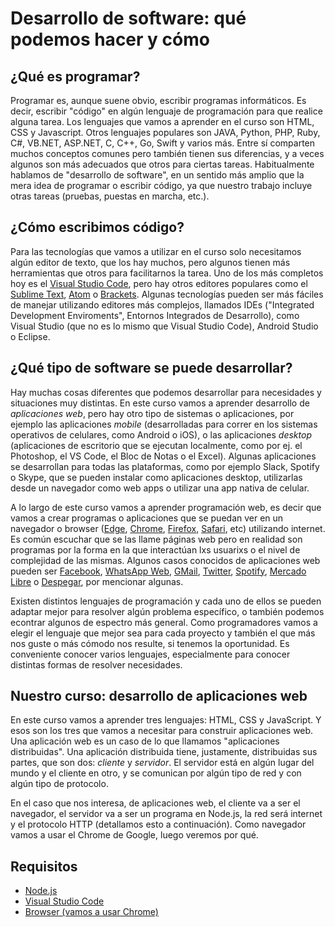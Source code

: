 # Desarrollo de software: qué podemos hacer y cómo

## ¿Qué es programar?

Programar es, aunque suene obvio, escribir programas informáticos. Es decir, escribir "código" en algún lenguaje de programación para que realice alguna tarea. Los lenguajes que vamos a aprender en el curso son HTML, CSS y Javascript. Otros lenguajes populares son JAVA, Python, PHP, Ruby, C#, VB.NET, ASP.NET, C, C++, Go, Swift y varios más. Entre sí comparten muchos conceptos comunes pero también tienen sus diferencias, y a veces algunos son más adecuados que otros para ciertas tareas. Habitualmente hablamos de "desarrollo de software", en un sentido más amplio que la mera idea de programar o escribir código, ya que nuestro trabajo incluye otras tareas (pruebas, puestas en marcha, etc.).

## ¿Cómo escribimos código?

Para las tecnologías que vamos a utilizar en el curso solo necesitamos algún editor de texto, que los hay muchos, pero algunos tienen más herramientas que otros para facilitarnos la tarea. Uno de los más completos hoy es el [Visual Studio Code](https://code.visualstudio.com/), pero hay otros editores populares como el [Sublime Text](https://www.sublimetext.com/), [Atom](https://atom.io/) o [Brackets](http://brackets.io/). Algunas tecnologías pueden ser más fáciles de manejar utilizando editores más complejos, llamados IDEs ("Integrated Development Enviroments", Entornos Integrados de Desarrollo), como Visual Studio (que no es lo mismo que Visual Studio Code), Android Studio o Eclipse.

## ¿Qué tipo de software se puede desarrollar?

Hay muchas cosas diferentes que podemos desarrollar para necesidades y situaciones muy distintas. En este curso vamos a aprender desarrollo de *aplicaciones web*, pero hay otro tipo de sistemas o aplicaciones, por ejemplo las aplicaciones *mobile* (desarrolladas para correr en los sistemas operativos de celulares, como Android o iOS), o las aplicaciones *desktop* (aplicaciones de escritorio que se ejecutan localmente, como por ej. el Photoshop, el VS Code, el Bloc de Notas o el Excel). Algunas aplicaciones se desarrollan para todas las plataformas, como por ejemplo Slack, Spotify o Skype, que se pueden instalar como aplicaciones desktop, utilizarlas desde un navegador como web apps o utilizar una app nativa de celular.

A lo largo de este curso vamos a aprender programación web, es decir que vamos a crear programas o aplicaciones que se puedan ver en un navegador o browser ([Edge](https://www.microsoft.com/en-us/edge), [Chrome](https://www.google.es/chrome/browser/desktop/index.html), [Firefox](https://www.mozilla.org/es-AR/firefox/new/), [Safari](https://support.apple.com/downloads/safari), etc) utilizando internet. Es común escuchar que se las llame páginas web pero en realidad son programas por la forma en la que interactúan lxs usuarixs o el nivel de complejidad de las mismas. Algunos casos conocidos de aplicaciones web pueden ser [Facebook](https://www.facebook.com/), [WhatsApp Web](https://web.whatsapp.com/), [GMail](https://mail.google.com/), [Twitter](https://twitter.com/), [Spotify](https://www.spotify.com), [Mercado Libre](https://www.mercadolibre.com.ar/) o [Despegar](https://www.despegar.com.ar/), por mencionar algunas.

Existen distintos lenguajes de programación y cada uno de ellos se pueden adaptar mejor para resolver algún problema específico, o también podemos econtrar algunos de espectro más general. Como programadores vamos a elegir el lenguaje que mejor sea para cada proyecto y también el que más nos guste o más cómodo nos resulte, si tenemos la oportunidad. Es conveniente conocer varios lenguajes, especialmente para conocer distintas formas de resolver necesidades.

## Nuestro curso: desarrollo de aplicaciones web

En este curso vamos a aprender tres lenguajes: HTML, CSS y JavaScript. Y esos son los tres que vamos a necesitar para construir aplicaciones web. Una aplicación web es un caso de lo que llamamos "aplicaciones distribuidas". Una aplicación distribuida tiene, justamente, distribuidas sus partes, que son dos: _cliente_ y _servidor_. El servidor está en algún lugar del mundo y el cliente en otro, y se comunican por algún tipo de red y con algún tipo de protocolo.

En el caso que nos interesa, de aplicaciones web, el cliente va a ser el navegador, el servidor va a ser un programa en Node.js, la red será internet y el protocolo HTTP (detallamos esto a continuación). Como navegador vamos a usar el Chrome de Google, luego veremos por qué.


## Requisitos
* [Node.js](https://nodejs.org/es/download)
* [Visual Studio Code](https://code.visualstudio.com)
* [Browser (vamos a usar Chrome)](https://www.google.com/chrome/browser/desktop/index.html)
